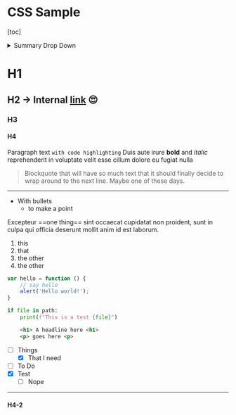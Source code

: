 # CSS Sample

[toc]

<details>
<summary>Summary Drop Down</summary>

- this stuff
- [Link to Header](#H4-2)
- [create an anchor](#anchors-in-markdown)

</details>

# H1
## H2 -> Internal [link](:/1234) 😍
### H3
#### H4

Paragraph text `with code highlighting` Duis aute irure **bold** and _italic_ reprehenderit in voluptate velit esse cillum dolore eu fugiat nulla 

> Blockquote that will have so much text that it should finally decide to wrap around to the next line. Maybe one of these days.

---

- With bullets
	- to make a point

Excepteur ==one thing== sint occaecat cupidatat non proident, sunt in culpa qui officia deserunt mollit anim id est laborum.

1. this
2. that
3. the other
3. the other


```javascript
var hello = function () {
    // say hello
    alert('Hello world!');
}
```

```Python
if file in path:
	print(f"This is a test {file}")
```

```html
	<h1> A headline here <h1>
	<p> goes here <p>
```

- [ ] Things
	- [x] That I need
- [ ] To Do
- [x] Test
	- [ ] Nope 

* * *

#### H4-2